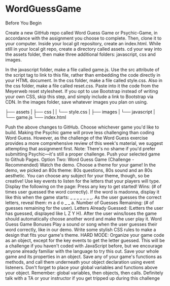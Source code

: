 # WordGuessGame
Before You Begin


Create a new GitHub repo called Word Guess Game or Psychic-Game, in accordance with the assignment you choose to complete. Then, clone it to your computer.
Inside your local git repository, create an index.html.
While still in your local git repo, create a directory called assets.
cd your way into the assets folder, then make three additional folders: javascript, css and images.



In the javascript folder, make a file called game.js. Use the src attribute of the script tag to link to this file, rather than embedding the code directly in your HTML document.
In the css folder, make a file called style.css.
Also in the css folder, make a file called reset.css. Paste into it the code from the Meyerweb reset stylesheet. If you opt to use Bootstrap instead of writing your own CSS, skip this step, and simply include a link to Bootstrap via CDN.
In the images folder, save whatever images you plan on using.


├── assets
|  ├── css
|  |  └── style.css
|  ├── images
|  └── javascript
|     └── game.js
└── index.html

Push the above changes to GitHub.
Choose whichever game you'd like to build. Making the Psychic game will prove less challenging than coding Word Guess. However, as the challenge of the Word Guess exercise provides a more comprehensive review of this week's material, we suggest attempting that assignment first.
Note: There's no shame if you'd prefer submitting Psychic—it's still a proper challenge.
Push your selected game to Github Pages.
Option Two: Word Guess Game (Challenge - Recommended)   Watch the demo. Choose a theme for your game! In the demo, we picked an 80s theme: 80s questions, 80s sound and an 80s aesthetic. You can choose any subject for your theme, though, so be creative! Use key events to listen for the letters that your players will type. Display the following on the page: Press any key to get started! Wins: (# of times user guessed the word correctly).    If the word is madonna, display it like this when the game starts: _ _ _ _ _ _ _. As the user guesses the correct letters, reveal them: m a d o _  _ a.    Number of Guesses Remaining: (# of guesses remaining for the user). Letters Already Guessed: (Letters the user has guessed, displayed like L Z Y H). After the user wins/loses the game should automatically choose another word and make the user play it.    Word Guess Game Bonuses   Play a sound or song when the user guesses their word correctly, like in our demo. Write some stylish CSS rules to make a design that fits your game's theme.  HARD MODE: Organize your game code as an object, except for the key events to get the letter guessed. This will be a challenge if you haven't coded with JavaScript before, but we encourage anyone already familiar with the language to try this out. Save your whole game and its properties in an object. Save any of your game's functions as methods, and call them underneath your object declaration using event listeners. Don't forget to place your global variables and functions above your object.   Remember: global variables, then objects, then calls.   Definitely talk with a TA or your instructor if you get tripped up during this challenge
